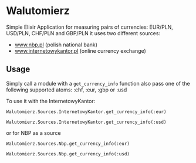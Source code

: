 # Walutomierz

Simple Elixir Application for measuring pairs of currencies: EUR/PLN,
USD/PLN, CHF/PLN and GBP/PLN it uses two different sources: 

- www.nbp.pl (polish national bank)
- www.internetowykantor.pl (online currency exchange)

## Usage

Simply call a module with a ```get_currency_info``` function
also pass one of the following supported atoms: :chf, :eur, :gbp or :usd


To use it with the InternetowyKantor:

```
Walutomierz.Sources.InternetowyKantor.get_currency_info(:eur)
```

```
Walutomierz.Sources.InternetowyKantor.get_currency_info(:usd)
```

or for NBP as a source


```
Walutomierz.Sources.Nbp.get_currency_info(:eur)
```

```
Walutomierz.Sources.Nbp.get_currency_info(:usd)
```



